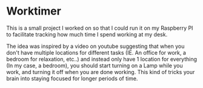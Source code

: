 # Worktimer

This is a small project I worked on so that I could run it on my Raspberry PI to facilitate tracking how much time I spend working at my desk.

The idea was inspired by a video on youtube suggesting that when you don't have multiple locations for different tasks (IE. An office for work, a bedroom for relaxation, etc..) and instead only have 1 location for everything (In my case, a bedroom), you should start turning on a Lamp while you work, and turning it off when you are done working. This kind of tricks your brain into staying focused for longer periods of time.
